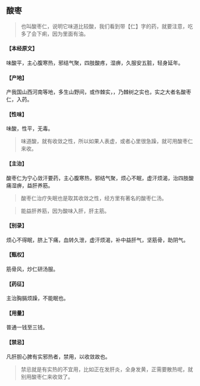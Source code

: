 ## 酸枣

> 也叫酸枣仁，说明它味道比较酸，我们看到带【仁】字的药，就要注意，吃多了会下痢，因为里面有油。

#### 【本经原文】
味酸平，主心腹寒热，邪结气聚，四肢酸疼，湿痹，久服安五脏，轻身延年。
#### 【产地】
产我国山西河南等地，多生山野间，或作棘实，，乃棘树之实也，实之大者名酸枣仁，入药。
#### 【性味】
味酸，性平，无毒。

> 味道酸，就有收敛之性，所以如果人表虚，或者心里很急躁，就可用酸枣仁来收。

#### 【主治】
酸枣仁为宁心敛汗要药，主心腹寒热，邪结气聚，烦心不眠，虚汗烦渴，治四肢酸痛湿痹，益肝养筋。

> 酸枣仁治疗失眠也是取其收敛之性，经方里有著名的酸枣仁汤。

> 能益肝养筋，因为酸味入肝，肝主筋。

#### 【别录】
烦心不得眠，脐上下痛，血转久泄，虚汗烦渴，补中益肝气，坚筋骨，助阴气。
#### 【甄权】
筋骨风，炒仁研汤服。
#### 【药征】
主治胸膈烦躁，不能眠也。
#### 【用量】
普通一钱至三钱。
#### 【禁忌】
凡肝胆心脾有实邪热者，禁用，以收敛故也。

> 禁忌就是有实热的不宜用，比如正在发肝炎，全身发黄，正需要散热呢，就别用酸枣仁来收敛了。